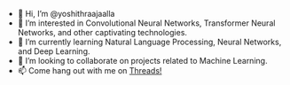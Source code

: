 - 👋 Hi, I’m @yoshithraajaalla
- 👀 I’m interested in Convolutional Neural Networks, Transformer Neural Networks, and other captivating technologies.
- 🌱 I’m currently learning Natural Language Processing, Neural Networks, and Deep Learning.
- 💞️ I’m looking to collaborate on projects related to Machine Learning.
- 📫 Come hang out with me on [Threads!](https://twitter.com/yoshithraaj)
